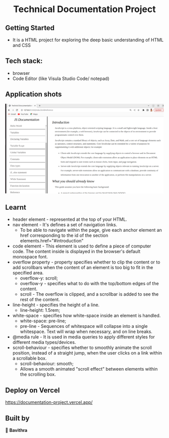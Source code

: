 
<h1 align="center"> Technical Documentation Project  </h1>

## Getting Started

- It is a HTML project for exploring the deep basic understanding of HTML and CSS

## Tech stack:
- browser
- Code Editor (like Visula Studio Code/ notepad)

## Application shots
![image1](https://github.com/pavithra-deepika/documentation-project/blob/main/image/image1.png)

## Learnt
 - header element - represented at the top of your HTML.
 - nav element - It's defines a set of navigation links.
    - To be able to navigate within the page, give each anchor element an href corresponding to the id of the section elements.href="#introduction"
 - code element - This element is used to define a piece of computer code. The content inside is displayed in the browser's default monospace font.
 - overflow property - property specifies whether to clip the content or to add scrollbars when the content of an element is too big to fit in the specified area.
    - overflow-y: scroll;
    - overflow-y - specifies what to do with the top/bottom edges of the content.
    - scroll - The overflow is clipped, and a scrollbar is added to see the rest of the content.
 - line-height - specifies the height of a line.
    - line-height: 1.5rem;
 - white-space - specifies how white-space inside an element is handled.
    - white-space: pre-line;
    - pre-line - Sequences of whitespace will collapse into a single whitespace. Text will wrap when necessary, and on line breaks.
 - @media rule - It is used in media queries to apply different styles for different media types/devices.
 - scroll-behaviour - specifies whether to smoothly animate the scroll position, instead of a straight jump, when the user clicks on a link within a scrollable box.
    -  scroll-behaviour: smooth;
    - Allows a smooth animated "scroll effect" between elements within the scrolling box.

## Deploy on Vercel
https://documentation-project.vercel.app/

## Built by

👤 **Bavithra**








